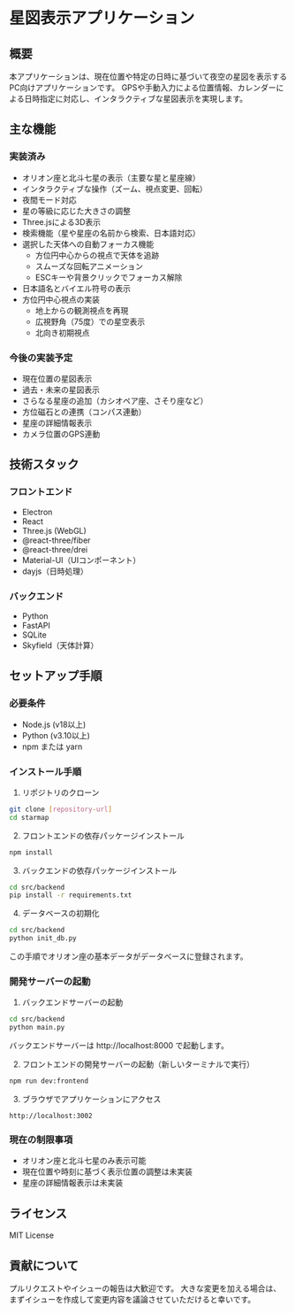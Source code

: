 # 星図表示アプリケーション

## 概要
本アプリケーションは、現在位置や特定の日時に基づいて夜空の星図を表示するPC向けアプリケーションです。
GPSや手動入力による位置情報、カレンダーによる日時指定に対応し、インタラクティブな星図表示を実現します。

## 主な機能
### 実装済み
- オリオン座と北斗七星の表示（主要な星と星座線）
- インタラクティブな操作（ズーム、視点変更、回転）
- 夜間モード対応
- 星の等級に応じた大きさの調整
- Three.jsによる3D表示
- 検索機能（星や星座の名前から検索、日本語対応）
- 選択した天体への自動フォーカス機能
  - 方位円中心からの視点で天体を追跡
  - スムーズな回転アニメーション
  - ESCキーや背景クリックでフォーカス解除
- 日本語名とバイエル符号の表示
- 方位円中心視点の実装
  - 地上からの観測視点を再現
  - 広視野角（75度）での星空表示
  - 北向き初期視点

### 今後の実装予定
- 現在位置の星図表示
- 過去・未来の星図表示
- さらなる星座の追加（カシオペア座、さそり座など）
- 方位磁石との連携（コンパス連動）
- 星座の詳細情報表示
- カメラ位置のGPS連動

## 技術スタック
### フロントエンド
- Electron
- React
- Three.js (WebGL)
- @react-three/fiber
- @react-three/drei
- Material-UI（UIコンポーネント）
- dayjs（日時処理）

### バックエンド
- Python
- FastAPI
- SQLite
- Skyfield（天体計算）

## セットアップ手順

### 必要条件
- Node.js (v18以上)
- Python (v3.10以上)
- npm または yarn

### インストール手順
1. リポジトリのクローン
```bash
git clone [repository-url]
cd starmap
```

2. フロントエンドの依存パッケージインストール
```bash
npm install
```

3. バックエンドの依存パッケージインストール
```bash
cd src/backend
pip install -r requirements.txt
```

4. データベースの初期化
```bash
cd src/backend
python init_db.py
```
この手順でオリオン座の基本データがデータベースに登録されます。

### 開発サーバーの起動

1. バックエンドサーバーの起動
```bash
cd src/backend
python main.py
```
バックエンドサーバーは http://localhost:8000 で起動します。

2. フロントエンドの開発サーバーの起動（新しいターミナルで実行）
```bash
npm run dev:frontend
```

3. ブラウザでアプリケーションにアクセス
```
http://localhost:3002
```

### 現在の制限事項
- オリオン座と北斗七星のみ表示可能
- 現在位置や時刻に基づく表示位置の調整は未実装
- 星座の詳細情報表示は未実装

## ライセンス
MIT License

## 貢献について
プルリクエストやイシューの報告は大歓迎です。
大きな変更を加える場合は、まずイシューを作成して変更内容を議論させていただけると幸いです。
